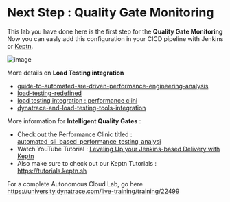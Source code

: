 # Next Step : Quality Gate Monitoring

This lab you have done here is the first step for the **Quality Gate Monitoring**   
Now you can easly add this configuration in your CICD pipeline with Jenkins or [Keptn](https://www.dynatrace.com/news/blog/what-is-keptn-how-it-works-and-how-to-get-started/).  
  
![image](https://user-images.githubusercontent.com/40337213/116228138-2fbe6e00-a755-11eb-9fac-55a08e08f623.png)  


More details on **Load Testing integration** 
- [guide-to-automated-sre-driven-performance-engineering-analysis](https://www.dynatrace.com/news/blog/guide-to-automated-sre-driven-performance-engineering-analysis/)
- [load-testing-redefined](https://www.dynatrace.com/news/blog/load-testing-redefined-a-guide-from-kpi-reporting-to-ai-supported-performance-engineering/)
- [load testing integration : performance clini](https://www.youtube.com/watch?v=SDVre7PIJ70)
- [dynatrace-and-load-testing-tools-integration](https://www.dynatrace.com/support/help/setup-and-configuration/integrations/third-party-integrations/test-automation-frameworks/dynatrace-and-load-testing-tools-integration/)  


More information for **Intelligent Quality Gates** : 
- Check out the Performance Clinic titled : [automated_sli_based_performance_testing_analysi](https://info.dynatrace.com/global_all_wc_automated_sli_based_performance_testing_analysis_14732_registration.html?_ga=2.135757495.769804836.1619726448-1443650522.1579208846)
- Watch YouTube Tutorial : [Leveling Up your Jenkins-based Delivery with Keptn](https://www.youtube.com/watch?v=VYRdirdjOAg)
- Also make sure to check out our Keptn Tutorials : https://tutorials.keptn.sh

For a complete Autonomous Cloud Lab, go here https://university.dynatrace.com/live-training/training/22499 

